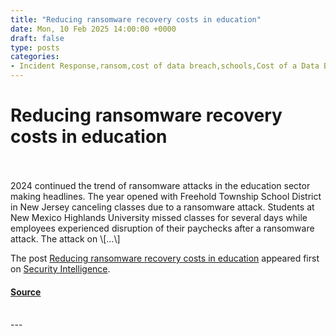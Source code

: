 ```yaml
---
title: "Reducing ransomware recovery costs in education"
date: Mon, 10 Feb 2025 14:00:00 +0000
draft: false
type: posts
categories: 
- Incident Response,ransom,cost of data breach,schools,Cost of a Data Breach,Education,Ransomware
---
```

# Reducing ransomware recovery costs in education

<br/>

<br/>
2024 continued the trend of ransomware attacks in the education sector making headlines. The year opened with Freehold Township School District in New Jersey canceling classes due to a ransomware attack. Students at New Mexico Highlands University missed classes for several days while employees experienced disruption of their paychecks after a ransomware attack. The attack on \[…\]

The post [Reducing ransomware recovery costs in education](https://securityintelligence.com/articles/reducing-ransomware-recovery-costs-in-education/) appeared first on [Security Intelligence](https://securityintelligence.com).

#### [Source](https://securityintelligence.com/articles/reducing-ransomware-recovery-costs-in-education/)

<br/>
---
